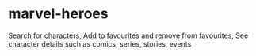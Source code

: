 # marvel-heroes
Search for characters,
Add to favourites and remove from favourites,
See character details such as comics, series, stories, events
